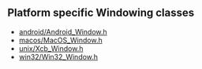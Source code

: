 ## Platform specific Windowing classes

* [android/Android_Window.h](android/Android_Window.h)
* [macos/MacOS_Window.h](macos/MacOS_Window.h)
* [unix/Xcb_Window.h](unix/Xcb_Window.h)
* [win32/Win32_Window.h](win32/Win32_Window.h)
